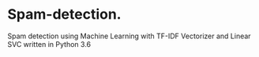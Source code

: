 # Spam-detection.
Spam detection using Machine Learning with TF-IDF Vectorizer and Linear SVC written in Python 3.6
